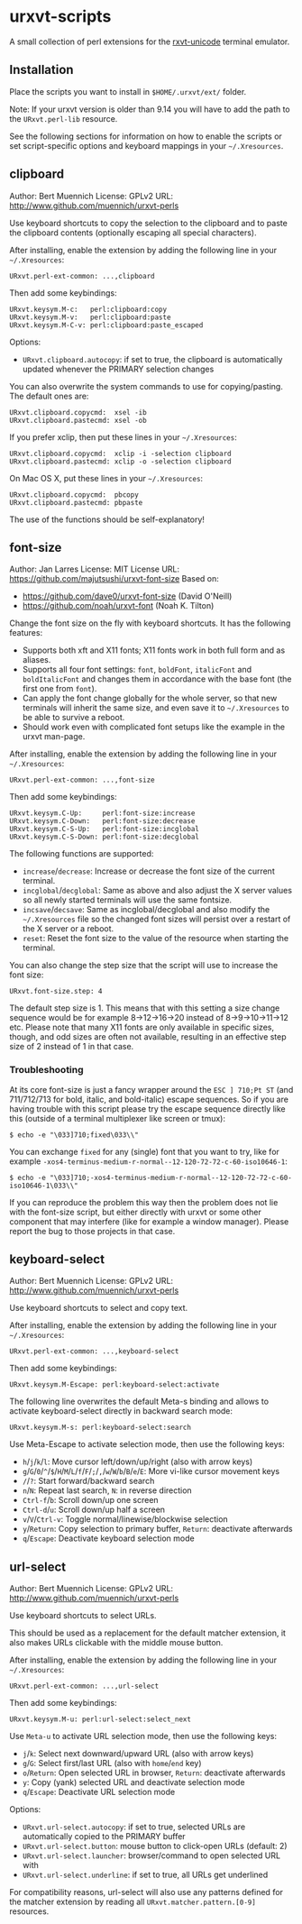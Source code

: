 urxvt-scripts
=============

A small collection of perl extensions for the [rxvt-unicode][urxvt] terminal emulator.

[urxvt]: http://software.schmorp.de/pkg/rxvt-unicode.html

Installation
------------
Place the scripts you want to install in `$HOME/.urxvt/ext/` folder.

Note: If your urxvt version is older than 9.14 you will have to add the path to
the `URxvt.perl-lib` resource.

See the following sections for information on how to enable the scripts or set
script-specific options and keyboard mappings in your `~/.Xresources`.

clipboard
---------
Author:  Bert Muennich
License: GPLv2
URL:     http://www.github.com/muennich/urxvt-perls

Use keyboard shortcuts to copy the selection to the clipboard and to paste the
clipboard contents (optionally escaping all special characters).

After installing, enable the extension by adding the following line in your
`~/.Xresources`:

```
URxvt.perl-ext-common: ...,clipboard
```
Then add some keybindings:

```
URxvt.keysym.M-c:   perl:clipboard:copy
URxvt.keysym.M-v:   perl:clipboard:paste
URxvt.keysym.M-C-v: perl:clipboard:paste_escaped
```

Options:

-   `URxvt.clipboard.autocopy`: if set to true, the clipboard is automatically
    updated whenever the PRIMARY selection changes

You can also overwrite the system commands to use for copying/pasting.
The default ones are:

```
URxvt.clipboard.copycmd:  xsel -ib
URxvt.clipboard.pastecmd: xsel -ob
```

If you prefer xclip, then put these lines in your `~/.Xresources`:

```
URxvt.clipboard.copycmd:  xclip -i -selection clipboard
URxvt.clipboard.pastecmd: xclip -o -selection clipboard
```

On Mac OS X, put these lines in your `~/.Xresources`:

```
URxvt.clipboard.copycmd:  pbcopy
URxvt.clipboard.pastecmd: pbpaste
```

The use of the functions should be self-explanatory!

font-size
---------
Author:  Jan Larres
License: MIT License
URL:     https://github.com/majutsushi/urxvt-font-size
Based on:
-  https://github.com/dave0/urxvt-font-size (David O'Neill)
-  https://github.com/noah/urxvt-font (Noah K. Tilton)

Change the font size on the fly with keyboard shortcuts. It has the
following features:

-   Supports both xft and X11 fonts; X11 fonts work in both full form and as
    aliases.
-   Supports all four font settings: `font`, `boldFont`, `italicFont` and
    `boldItalicFont` and changes them in accordance with the base font (the
    first one from `font`).
-   Can apply the font change globally for the whole server, so that new
    terminals will inherit the same size, and even save it to `~/.Xresources`
    to be able to survive a reboot.
-   Should work even with complicated font setups like the example in the
    urxvt man-page.

After installing, enable the extension by adding the following line in your
`~/.Xresources`:

```
URxvt.perl-ext-common: ...,font-size
```
Then add some keybindings:

```
URxvt.keysym.C-Up:     perl:font-size:increase
URxvt.keysym.C-Down:   perl:font-size:decrease
URxvt.keysym.C-S-Up:   perl:font-size:incglobal
URxvt.keysym.C-S-Down: perl:font-size:decglobal
```

The following functions are supported:

-   `increase`/`decrease`: Increase or decrease the font size of the current
    terminal.
-   `incglobal`/`decglobal`: Same as above and also adjust the X server values
    so all newly started terminals will use the same fontsize.
-   `incsave`/`decsave`: Same as incglobal/decglobal and also modify the
    `~/.Xresources` file so the changed font sizes will persist over a restart
    of the X server or a reboot.
-   `reset`: Reset the font size to the value of the resource when starting
    the terminal.

You can also change the step size that the script will use to increase the
font size:

```
URxvt.font-size.step: 4
```

The default step size is 1. This means that with this setting a size change
sequence would be for example 8->12->16->20 instead of 8->9->10->11->12 etc.
Please note that many X11 fonts are only available in specific sizes, though,
and odd sizes are often not available, resulting in an effective step size of
2 instead of 1 in that case.

### Troubleshooting

At its core font-size is just a fancy wrapper around the `ESC ] 710;Pt ST` (and
711/712/713 for bold, italic, and bold-italic) escape sequences. So if you are
having trouble with this script please try the escape sequence directly like
this (outside of a terminal multiplexer like screen or tmux):

```
$ echo -e "\033]710;fixed\033\\"
```

You can exchange `fixed` for any (single) font that you want to try, like for
example `-xos4-terminus-medium-r-normal--12-120-72-72-c-60-iso10646-1`:

```
$ echo -e "\033]710;-xos4-terminus-medium-r-normal--12-120-72-72-c-60-iso10646-1\033\\"
```

If you can reproduce the problem this way then the problem does not lie with the
font-size script, but either directly with urxvt or some other component that
may interfere (like for example a window manager). Please report the bug to
those projects in that case.

keyboard-select
---------------
Author:  Bert Muennich
License: GPLv2
URL:     http://www.github.com/muennich/urxvt-perls

Use keyboard shortcuts to select and copy text.

After installing, enable the extension by adding the following line in your
`~/.Xresources`:

```
URxvt.perl-ext-common: ...,keyboard-select
```
Then add some keybindings:

```
URxvt.keysym.M-Escape: perl:keyboard-select:activate
```

The following line overwrites the default Meta-s binding and allows to activate
keyboard-select directly in backward search mode:

```
URxvt.keysym.M-s: perl:keyboard-select:search
```

Use Meta-Escape to activate selection mode, then use the following keys:

-   `h`/`j`/`k`/`l`: Move cursor left/down/up/right (also with arrow keys)
-   `g`/`G`/`0`/`^`/`$`/`H`/`M`/`L`/`f`/`F`/`;`/`,`/`w`/`W`/`b`/`B`/`e`/`E`: More vi-like cursor movement keys
-   `/`/`?`: Start forward/backward search
-   `n`/`N`: Repeat last search, `N`: in reverse direction
-   `Ctrl-f`/`b`: Scroll down/up one screen
-   `Ctrl-d`/`u`: Scroll down/up half a screen
-   `v`/`V`/`Ctrl-v`: Toggle normal/linewise/blockwise selection
-   `y`/`Return`: Copy selection to primary buffer, `Return`: deactivate afterwards
-   `q`/`Escape`: Deactivate keyboard selection mode

url-select
----------
Author:  Bert Muennich
License: GPLv2
URL:     http://www.github.com/muennich/urxvt-perls

Use keyboard shortcuts to select URLs.

This should be used as a replacement for the default matcher extension, it also
makes URLs clickable with the middle mouse button.

After installing, enable the extension by adding the following line in your
`~/.Xresources`:

```
URxvt.perl-ext-common: ...,url-select
```
Then add some keybindings:

```
URxvt.keysym.M-u: perl:url-select:select_next
```

Use `Meta-u` to activate URL selection mode, then use the following keys:

-   `j`/`k`: Select next downward/upward URL (also with arrow keys)
-   `g`/`G`: Select first/last URL (also with `home`/`end` key)
-   `o`/`Return`: Open selected URL in browser, `Return`: deactivate afterwards
-   `y`: Copy (yank) selected URL and deactivate selection mode
-   `q`/`Escape`: Deactivate URL selection mode

Options:

-   `URxvt.url-select.autocopy`: if set to true, selected URLs are automatically
    copied to the PRIMARY buffer
-   `URxvt.url-select.button`: mouse button to click-open URLs (default: 2)
-   `URxvt.url-select.launcher`: browser/command to open selected URL with
-   `URxvt.url-select.underline`: if set to true, all URLs get underlined

For compatibility reasons, url-select will also use any patterns defined for
the matcher extension by reading all `URxvt.matcher.pattern.[0-9]` resources.
